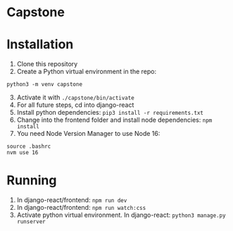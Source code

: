 # Capstone

# Installation

1. Clone this repository
2. Create a Python virtual environment in the repo:
```
python3 -m venv capstone
```

3. Activate it with `./capstone/bin/activate`
4. For all future steps, cd into django-react
5. Install python dependencies: `pip3 install -r requirements.txt`
6. Change into the frontend folder and install node dependencies: `npm install`
7. You need Node Version Manager to use Node 16:
```
source .bashrc
nvm use 16
```

# Running

1. In django-react/frontend: `npm run dev`
2. In django-react/frontend: `npm run watch:css`
3. Activate python virtual environment. In django-react: `python3 manage.py runserver`
